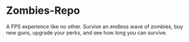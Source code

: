 # Zombies-Repo
 A FPS experience like no other. Survive an endless wave of zombies, buy new guns, upgrade your perks, and see how long you can survive.
